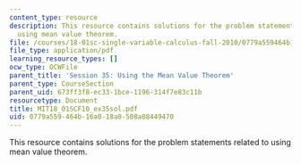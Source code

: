 ```yaml
---
content_type: resource
description: This resource contains solutions for the problem statements related to
  using mean value theorem.
file: /courses/18-01sc-single-variable-calculus-fall-2010/0779a559464b16a018a0508a08449470_MIT18_01SCF10_ex35sol.pdf
file_type: application/pdf
learning_resource_types: []
ocw_type: OCWFile
parent_title: 'Session 35: Using the Mean Value Theorem'
parent_type: CourseSection
parent_uid: 673ff3f8-ec33-1bce-1196-314f7e83c11b
resourcetype: Document
title: MIT18_01SCF10_ex35sol.pdf
uid: 0779a559-464b-16a0-18a0-508a08449470
---
```

This resource contains solutions for the problem statements related to using mean value theorem.

